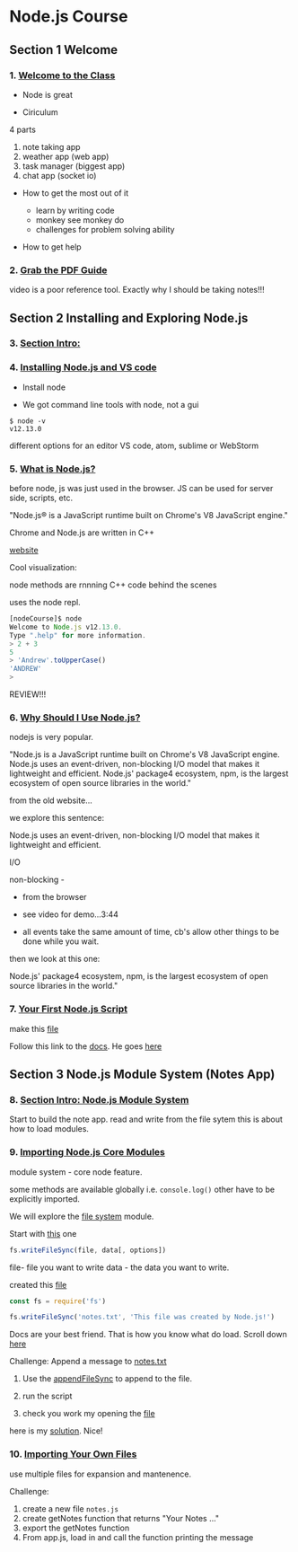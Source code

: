 # Node.js Course

## Section 1 Welcome


### 1. [Welcome to the Class](https://www.udemy.com/course/the-complete-nodejs-developer-course-2/learn/lecture/13728806?start=45#content)

- Node is great

- Ciriculum

4 parts

1. note taking app
2. weather app (web app)
3. task manager (biggest app)
4. chat app (socket io)

- How to get the most out of it

    - learn by writing code
    - monkey see monkey do
    - challenges for problem solving ability 

- How to get help

### 2. [Grab the PDF Guide](https://www.udemy.com/course/the-complete-nodejs-developer-course-2/learn/lecture/13815720#content)

video is a poor reference tool. Exactly why I should be taking notes!!!

## Section 2 Installing and Exploring Node.js

### 3. [Section Intro:](https://www.udemy.com/course/the-complete-nodejs-developer-course-2/learn/lecture/13728812#content)

### 4. [Installing Node.js and VS code](https://www.udemy.com/course/the-complete-nodejs-developer-course-2/learn/lecture/13728814#content)

- Install node

-  We got command line tools with node, not a gui


```
$ node -v 
v12.13.0
```

different options for an editor VS code, atom, sublime or WebStorm

### 5. [What is Node.js?](https://www.udemy.com/course/the-complete-nodejs-developer-course-2/learn/lecture/13728820#content)

before node, js was just used in the browser.
JS can be used for server side, scripts, etc.

"Node.js® is a JavaScript runtime built on Chrome's V8 JavaScript engine."

Chrome and Node.js are written in C++

[website](https://nodejs.org/en/)

Cool visualization: 

node methods are rnnning C++ code behind the scenes

uses the node repl.

```js
[nodeCourse]$ node
Welcome to Node.js v12.13.0.
Type ".help" for more information.
> 2 + 3
5
> 'Andrew'.toUpperCase()
'ANDREW'
> 
```


REVIEW!!!

### 6. [Why Should I Use Node.js?](https://www.udemy.com/course/the-complete-nodejs-developer-course-2/learn/lecture/13728822#content)

nodejs is very popular. 

"Node.js is a JavaScript runtime built on Chrome's V8 JavaScript engine. Node.js uses an event-driven, non-blocking I/O model that makes it lightweight and efficient. Node.js' package4 ecosystem, npm, is the largest ecosystem of open source libraries in the world."

from the old website...

we explore this sentence:

Node.js uses an event-driven, non-blocking I/O model that makes it lightweight and efficient.

I/O

non-blocking - 

- from the browser
- see video for demo...3:44

- all events take the same amount of time, cb's allow other things to be done while you wait.

then we look at this one:

Node.js' package4 ecosystem, npm, is the largest ecosystem of open source libraries in the world."

### 7. [Your First Node.js Script](https://www.udemy.com/course/the-complete-nodejs-developer-course-2/learn/lecture/13728824#content)

make this [file](hello.js)

Follow this link to the [docs](https://nodejs.org/en/docs/). He goes [here](https://nodejs.org/dist/latest-v13.x/docs/api/)



## Section 3 Node.js Module System (Notes App)

### 8. [Section Intro: Node.js Module System](https://www.udemy.com/course/the-complete-nodejs-developer-course-2/learn/lecture/13728836#content)

Start to build the note app.
read and write from the file sytem 
this is about how to load modules.

### 9. [Importing Node.js Core Modules](https://www.udemy.com/course/the-complete-nodejs-developer-course-2/learn/lecture/13728842#content)

module system - core node feature. 

some methods are available globally i.e. `console.log()` other have to be explicitly imported. 

We will explore the [file system](https://nodejs.org/dist/latest-v13.x/docs/api/fs.html) module.

Start with [this](https://nodejs.org/dist/latest-v13.x/docs/api/fs.html#fs_fs_writefilesync_file_data_options) one

```js
fs.writeFileSync(file, data[, options])
```

file- file you want to write
data - the data you want to write.

created this [file](section3/notes-app/app.js)

```js
const fs = require('fs')

fs.writeFileSync('notes.txt', 'This file was created by Node.js!')
```

Docs are your best friend. That is how you know what do load. Scroll down [here](https://nodejs.org/dist/latest-v13.x/docs/api/fs.html#fs_file_system)

Challenge: Append a message to [notes.txt](section3/notes-app/notes.txt)

1. Use the [appendFileSync](https://nodejs.org/dist/latest-v13.x/docs/api/fs.html#fs_fs_appendfilesync_path_data_options) to append to the file.

2. run the script

3. check you work my opening the [file](section3/notes-app/notes.txt)

here is my [solution](section3/challenge.js). Nice!

### 10. [Importing Your Own Files](https://www.udemy.com/course/the-complete-nodejs-developer-course-2/learn/lecture/13728846?start=15#content)

use multiple files for expansion and mantenence. 



Challenge:

1. create a new file `notes.js`
1. create getNotes function that returns "Your Notes ..."
1. export the getNotes function
1. From app.js, load in and call the function printing the message


